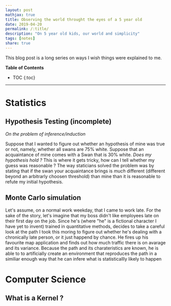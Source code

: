 ```yaml
---
layout: post
mathjax: true
title: Observing the world throught the eyes of a 5 year old
date: 2019-04-20
permalink: /:title/
description: "On 5 year old kids, our world and simplicity"
tags: [notes]
share: true
---
```


This blog post is a long series on ways I wish things were explained to me.

**Table of Contents**

* TOC
{:toc}

---



# Statistics

## Hypothesis Testing (incomplete)
_On the problem of inference/induction_

Suppose that I wanted to figure out whether an hypothesis of mine was true or not, namely, whether all swans
are 75% white. Suppose that an acquaintance of mine comes with a Swan that is 30% white. _Does my hypothesis
hold ?_ This is where it gets tricky, how can I tell whether my guess was reasonable ? The way staticians solved
the problem was by stating that if the swan your acquaintance brings is _much_ different (different beyond an arbitrarly
choosen threshold) than mine than it is reasonable to refute my initial hypothesis.

<!-- Formally, we would write -->
<!--  -->
<!-- $$H_0: 0.75 \;\text{  vs.  } \;H_a: 0.3$$ -->

## Monte Carlo simulation

Let's assume, on a normal work weekday, that I came to work late. 
For the sake of the story, let's imagine that my boss didn't like
employees late on their first day on the job. Since he's (where "he"
is a fictional character I have yet to invent) trained in quantitative
methods, decides to take a careful look at the path I took this moring
to figure out whether he's dealing with a chronically late person, or 
it just happend by chance. He fires up his favourite map application
and finds out how much traffic there is on avarage and its variance.
Because the path and its charateristics are known, he is able to 
to artificially create an environment that reproduces the path in a similiar
enough way that he can infere what is statisticallly likely to happen




# Computer Science

## What is a Kernel ?
